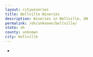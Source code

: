 ```yaml
---
layout: citywineries
title: Bellville Wineries
description: Wineries in Bellville, OH
permalink: /oh/unknown/bellville/
state: oh
county: unknown
city: bellville
---
```

-
